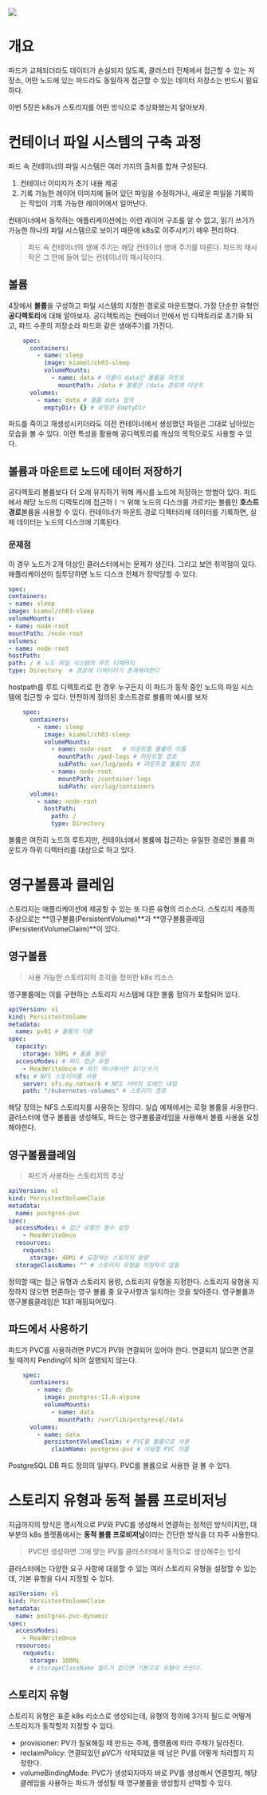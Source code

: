 ![](https://velog.velcdn.com/images/ayeon0/post/919a033b-d1cb-4b22-b225-bad9ccd06dff/image.png)

# 개요
파드가 교체되더라도 데이터가 손실되지 않도록, 클러스터 전체에서 접근할 수 있는 저장소, 어떤 노드에 있는 파드라도 동일하게 접근할 수 있는 데이터 저장소는 반드시 필요하다.

이번 5장은 k8s가 스토리지를 어떤 방식으로 추상화했는지 알아보자.

# 컨테이너 파일 시스템의 구축 과정
파드 속 컨테이너의 파일 시스템은 여러 가지의 출처를 합쳐 구성된다.
1. 컨테이너 이미지가 초기 내용 제공
2. 기록 가능한 레이어
이미지에 들어 있던 파일을 수정하거나, 새로운 파일을 기록하는 작업이 기록 가능한 레이어에서 일어난다.

컨테이너에서 동작하는 애플리케이션에는 이런 레이어 구조를 알 수 없고, 읽기 쓰기가 가능한 하나의 파일 시스템으로 보이기 때문에 k8s로 이주시키기 매우 편리하다.

> 파드 속 컨테이너의 생애 주기는 해당 컨테이너 생애 주기를 따른다.
파드의 재시작은 그 안에 들어 있는 컨테이너의 재시작이다.

## 볼륨
4장에서 **볼륨**을 구성하고 파일 시스템의 지정한 경로로 마운트했다.
가장 단순한 유형인 **공디렉토리**에 대해 알아보자.
공디렉토리는 컨테이너 안에서 빈 디렉토리로 초기화 되고, 파드 수준의 저장소라 파드와 같은 생애주기를 가진다.
```yaml
    spec:
      containers:
        - name: sleep
          image: kiamol/ch03-sleep
          volumeMounts:
            - name: data # 이름이 data인 볼륨을 마운트
              mountPath: /data # 볼륨은 /data 경로에 마운트
      volumes:
        - name: data # 볼륨 data 정의
          emptyDir: {} # 유형은 EmptyDir
```
파드를 죽이고 재생성시키더라도 이전 컨테이너에서 생성했던 파일은 그대로 남아있는 모습을 볼 수 있다.
이런 특성을 활용해 공디렉토리를 캐싱의 목적으로도 사용할 수 있다.
## 볼륨과 마운트로 노드에 데이터 저장하기
공디렉토리 볼륨보다 더 오래 유지하기 위해 캐시를 노드에 저장하는 방법이 있다.
파드에서 해당 노드의 디렉토리에 접근하ㅣㄱ 위해 노드의 디스크를 가르키는 볼륨인 **호스트경로**볼륨을 사용할 수 있다.
컨테이너가 마운트 경로 디렉터리에 데이터를 기록하면, 실제 데이터는 노드의 디스크에 기록된다.
### 문제점
이 경우 노드가 2개 이상인 클러스터에서는 문제가 생긴다. 그리고 보안 취약점이 있다. 애플리케이션이 침투당하면 노드 디스크 전체가 장악당할 수 있다.
```yaml
spec:
containers:
- name: sleep
image: kiamol/ch03-sleep
volumeMounts:
- name: node-root
mountPath: /node-root
volumes:
- name: node-root
hostPath:
path: / # 노드 파일 시스템의 루트 디렉터리
type: Directory  # 경로에 디렉터리가 존재해야한다
```
hostpath를 루트 디렉토리로 한 경우 누구든지 이 파드가 동작 중인 노드의 파일 시스템에 접근할 수 있다.
안전하게 정의된 호스트경로 볼륨의 예시를 보자
```yaml
    spec:
      containers:
        - name: sleep
          image: kiamol/ch03-sleep
          volumeMounts:
            - name: node-root	# 마운트할 볼륨의 이름
              mountPath: /pod-logs # 마운트할 경로
              subPath: var/log/pods # 마운트할 볼륨의 경로
            - name: node-root
              mountPath: /container-logs
              subPath: var/log/containers
      volumes:
        - name: node-root
          hostPath:
            path: /
            type: Directory
```
볼륨은 여전히 노드의 루트지만, 컨테이너에서 볼륨에 접근하는 유일한 경로인 볼륨 마운트가 하위 디렉터리를 대상으로 하고 있다.

# 영구볼륨과 클레임
스토리지는 애플리케이션에 제공할 수 있는 또 다른 유형의 리소스다.
스토리지 계층의 추상으로는 **영구볼륨(PersistentVolume)**과 **영구볼륨클레임(PersistentVolumeClaim)**이 있다.
## 영구볼륨

> 사용 가능한 스토리지의 조각을 정의한 k8s 리소스

영구볼륨에는 이를 구현하는 스토리지 시스템에 대한 볼륨 정의가 포함되어 있다.
```yaml
apiVersion: v1
kind: PersistentVolume 
metadata:
  name: pv01 # 볼륨의 이름
spec:
  capacity:
    storage: 50Mi # 볼륨 용량
  accessModes: # 파드 접근 유형
    - ReadWriteOnce # 파드 하나에서만 읽기/쓰기
  nfs: # NFS 스토리지를 사용
    server: nfs.my.network # NFS 서버의 도메인 네임
    path: "/kubernetes-volumes" # 스토리지 경로
```
해당 정의는 NFS 스토리지를 사용하는 정의다. 실습 예제에서는 로컬 볼륨을 사용한다.
클러스터에 영구 볼륨을 생성해도, 파드는 영구볼륨클레임을 사용해서 볼륨 사용을 요청해야한다.

## 영구볼륨클레임
> 파드가 사용하는 스토리지의 추상

```yaml
apiVersion: v1 
kind: PersistentVolumeClaim 
metadata:
  name: postgres-pvc
spec:
  accessModes: # 접근 유형은 필수 설정
    - ReadWriteOnce
  resources:
    requests:
      storage: 40Mi # 요청하는 스토리지 용량
  storageClassName: "" # 스토리지 유형을 지정하지 않음
```
정의할 때는 접근 유형과 스토리지 용량, 스토리지 유형을 지정한다.
스토리지 유형을 지정하지 않으면 현존하는 영구 볼륨 중 요구사항과 일치하는 것을 찾아준다.
영구볼륨과 영구볼륨클레임은 1대1 매핑되어있다.
## 파드에서 사용하기
파드가 PVC를 사용하려면 PVC가 PV와 연결되어 있어야 한다.
연결되지 않으면 연결될 때까지 Pending이 되어 실행되지 않는다.
```yaml
    spec:
      containers:
        - name: db
          image: postgres:11.6-alpine
          volumeMounts:
            - name: data
              mountPath: /var/lib/postgresql/data
      volumes:
        - name: data
          persistentVolumeClaim: # PVC를 볼륨으로 사용
            claimName: postgres-pvc # 사용할 PVC 이름
```
PostgreSQL DB 파드 정의의 일부다. PVC를 볼륨으로 사용한 걸 볼 수 있다.
# 스토리지 유형과 동적 볼륨 프로비저닝
지금까지의 방식은 명시적으로 PV와 PVC를 생성해서 연결하는 정적인 방식이지만, 대부분의 k8s 플랫폼에서는 **동적 볼륨 프로비저닝**이라는 간단한 방식을 더 자주 사용한다.
> PVC만 생성하면 그에 맞는 PV를 클러스터에서 동적으로 생성해주는 방식

클러스터에는 다양한 요구 사항에 대응할 수 있는 여러 스토리지 유형을 설정할 수 있는데, 기본 유형을 다시 지정할 수 있다.
```yaml
apiVersion: v1
kind: PersistentVolumeClaim
metadata:
  name: postgres-pvc-dynamic
spec:
  accessModes:
    - ReadWriteOnce
  resources:
    requests:
      storage: 100Mi
      # storageClassName 필드가 없으면 기본으로 유형이 쓰인다.
```
## 스토리지 유형
스토리지 유형은 표준 k8s 리소스로 생성되는데, 유형의 정의에 3가지 필드로 어떻게 스토리지가 동작할지 지정할 수 있다.
* provisioner: PV가 필요해질 때 만드는 주체, 플랫폼에 따라 주체가 달라진다.
* reclaimPolicy: 연결되있던 pVC가 삭제되었을 때 남은 PV를 어떻게 처리할지 지정한다.
* volumeBindingMode: PVC가 생성되자마자 바로 PV를 생성해서 연결할지, 해당 클레임을 사용하는 파드가 생성될 때 영구볼륨을 생성할지 선택할 수 있다.
